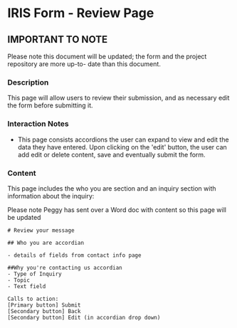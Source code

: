 # IRIS Form - Review Page


## IMPORTANT TO NOTE
Please note this document will be updated; the form and the project repository are more up-to- date than this document.


### Description

This page will allow users to review their submission, and as necessary edit the form before submitting it.

### Interaction Notes

- This page consists accordions the user can expand to view and edit the data they have entered.  Upon clicking on the 'edit' button, the user can add edit or delete content, save and eventually submit the form.

### Content

This page includes the who you are section and an inquiry section with information about the inquiry:

Please note Peggy has sent over a Word doc with content so this page will be updated


```
# Review your message

## Who you are accordian

- details of fields from contact info page

##Why you're contacting us accordian
- Type of Inquiry
- Topic
- Text field

Calls to action:
[Primary button] Submit
[Secondary button] Back
[Secondary button] Edit (in accordian drop down)
